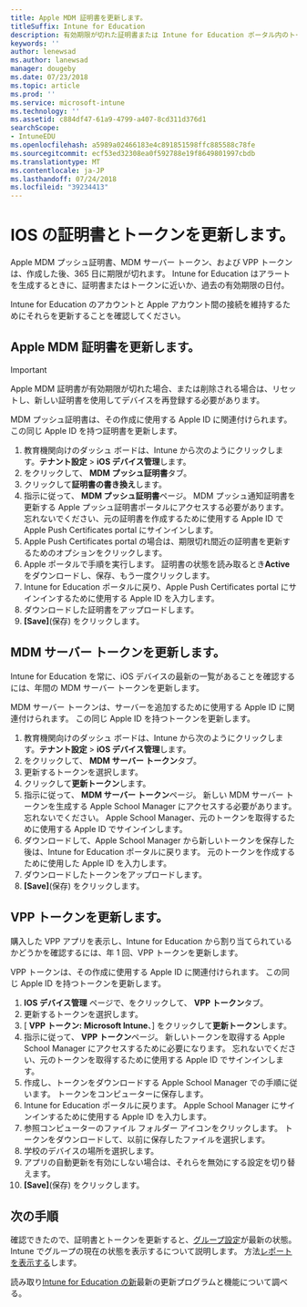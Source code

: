 ```yaml
---
title: Apple MDM 証明書を更新します。
titleSuffix: Intune for Education
description: 有効期限が切れた証明書または Intune for Education ポータル内のトークンを更新する方法について説明します。
keywords: ''
author: lenewsad
ms.author: lanewsad
manager: dougeby
ms.date: 07/23/2018
ms.topic: article
ms.prod: ''
ms.service: microsoft-intune
ms.technology: ''
ms.assetid: c884df47-61a9-4799-a407-8cd311d376d1
searchScope:
- IntuneEDU
ms.openlocfilehash: a5989a02466183e4c891851598ffc885588c78fe
ms.sourcegitcommit: ecf53ed32308ea0f592788e19f8649801997cbdb
ms.translationtype: MT
ms.contentlocale: ja-JP
ms.lasthandoff: 07/24/2018
ms.locfileid: "39234413"
---
```

# <a name="renew-ios-certificate-and-tokens"></a>IOS の証明書とトークンを更新します。
Apple MDM プッシュ証明書、MDM サーバー トークン、および VPP トークンは、作成した後、365 日に期限が切れます。 Intune for Education はアラートを生成するときに、証明書またはトークンに近いか、過去の有効期限の日付。 

Intune for Education のアカウントと Apple アカウント間の接続を維持するためにそれらを更新することを確認してください。  

## <a name="renew-apple-mdm--certificate"></a>Apple MDM 証明書を更新します。  
> [!IMPORTANT]
> Apple MDM 証明書が有効期限が切れた場合、または削除される場合は、リセットし、新しい証明書を使用してデバイスを再登録する必要があります。  

MDM プッシュ証明書は、その作成に使用する Apple ID に関連付けられます。 この同じ Apple ID を持つ証明書を更新します。

1. 教育機関向けのダッシュ ボードは、Intune から次のようにクリックします。**テナント設定** > **iOS デバイス管理**します。
2. をクリックして、 **MDM プッシュ証明書**タブ。
3. クリックして**証明書の書き換え**します。
4. 指示に従って、 **MDM プッシュ証明書**ページ。 MDM プッシュ通知証明書を更新する Apple プッシュ証明書ポータルにアクセスする必要があります。 忘れないでください、元の証明書を作成するために使用する Apple ID で Apple Push Certificates portal にサインインします。
5. Apple Push Certificates portal の場合は、期限切れ間近の証明書を更新するためのオプションをクリックします。 
6. Apple ポータルで手順を実行します。 証明書の状態を読み取るとき**Active**をダウンロードし、保存、もう一度クリックします。
7. Intune for Education ポータルに戻り、Apple Push Certificates portal にサインインするために使用する Apple ID を入力します。
8. ダウンロードした証明書をアップロードします。
9. **[Save]**(保存) をクリックします。

## <a name="renew-mdm-server-token"></a>MDM サーバー トークンを更新します。

Intune for Education を常に、iOS デバイスの最新の一覧があることを確認するには、年間の MDM サーバー トークンを更新します。

MDM サーバー トークンは、サーバーを追加するために使用する Apple ID に関連付けられます。 この同じ Apple ID を持つトークンを更新します。 

1. 教育機関向けのダッシュ ボードは、Intune から次のようにクリックします。**テナント設定** > **iOS デバイス管理**します。
2. をクリックして、 **MDM サーバー トークン**タブ。
3. 更新するトークンを選択します。
4. クリックして**更新トークン**します。
5. 指示に従って、 **MDM サーバー トークン**ページ。 新しい MDM サーバー トークンを生成する Apple School Manager にアクセスする必要があります。 忘れないでください。 Apple School Manager、元のトークンを取得するために使用する Apple ID でサインインします。
6. ダウンロードして、Apple School Manager から新しいトークンを保存した後は、Intune for Education ポータルに戻ります。 元のトークンを作成するために使用した Apple ID を入力します。
7. ダウンロードしたトークンをアップロードします。
8. **[Save]**(保存) をクリックします。


## <a name="renew-vpp-token"></a>VPP トークンを更新します。
購入した VPP アプリを表示し、Intune for Education から割り当てられているかどうかを確認するには、年 1 回、VPP トークンを更新します。  

VPP トークンは、その作成に使用する Apple ID に関連付けられます。 この同じ Apple ID を持つトークンを更新します。  

1. **IOS デバイス管理** ページで、をクリックして、 **VPP トークン**タブ。
2. 更新するトークンを選択します。
3. [ **VPP トークン: Microsoft Intune**、] をクリックして**更新トークン**します。
4. 指示に従って、 **VPP トークン**ページ。 新しいトークンを取得する Apple School Manager にアクセスするために必要になります。 忘れないでください、元のトークンを取得するために使用する Apple ID でサインインします。
5. 作成し、トークンをダウンロードする Apple School Manager での手順に従います。 トークンをコンピューターに保存します。
6. Intune for Education ポータルに戻ります。 Apple School Manager にサインインするために使用する Apple ID を入力します。
7. 参照コンピューターのファイル フォルダー アイコンをクリックします。 トークンをダウンロードして、以前に保存したファイルを選択します。
8. 学校のデバイスの場所を選択します。
9. アプリの自動更新を有効にしない場合は、それらを無効にする設定を切り替えます。 
10. **[Save]**(保存) をクリックします。

## <a name="next-steps"></a>次の手順
確認できたので、証明書とトークンを更新すると、[グループ設定](edit-groups-intune-for-edu.md)が最新の状態。 Intune でグループの現在の状態を表示するについて説明します。 方法[レポートを表示する](what-are-reports.md)します。  

読み取り[Intune for Education の新](whats-new-in-edu.md)最新の更新プログラムと機能について調べる。